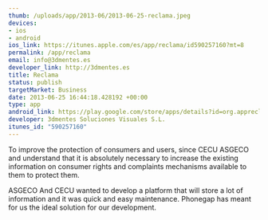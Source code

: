 ```yaml
--- 
thumb: /uploads/app/2013-06/2013-06-25-reclama.jpeg
devices: 
- ios
- android
ios_link: https://itunes.apple.com/es/app/reclama/id590257160?mt=8
permalink: /app/reclama
email: info@3dmentes.es
developer_link: http://3dmentes.es
title: Reclama
status: publish
targetMarket: Business
date: 2013-06-25 16:44:18.428192 +00:00
type: app
android_link: https://play.google.com/store/apps/details?id=org.appreclama.reclama
developer: 3dmentes Soluciones Visuales S.L.
itunes_id: "590257160"
---
```


To improve the protection of consumers and users, since CECU ASGECO and understand that it is absolutely necessary to increase the existing information on consumer rights and complaints mechanisms available to them to protect them.

ASGECO And CECU wanted to develop a platform that will store a lot of information and it was quick and easy maintenance. Phonegap has meant for us the ideal solution for our development.
